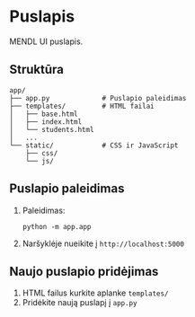 # Puslapis

MENDL UI puslapis.

## Struktūra

```
app/
├── app.py             # Puslapio paleidimas
├── templates/         # HTML failai
│   ├── base.html
│   ├── index.html
│   └── students.html
│   ...
└── static/            # CSS ir JavaScript
    ├── css/
    └── js/
```

## Puslapio paleidimas

1. Paleidimas:
   ```
   python -m app.app
   ```

2. Naršyklėje nueikite į `http://localhost:5000`

## Naujo puslapio pridėjimas

1. HTML failus kurkite aplanke `templates/`
2. Pridėkite naują puslapį į `app.py`